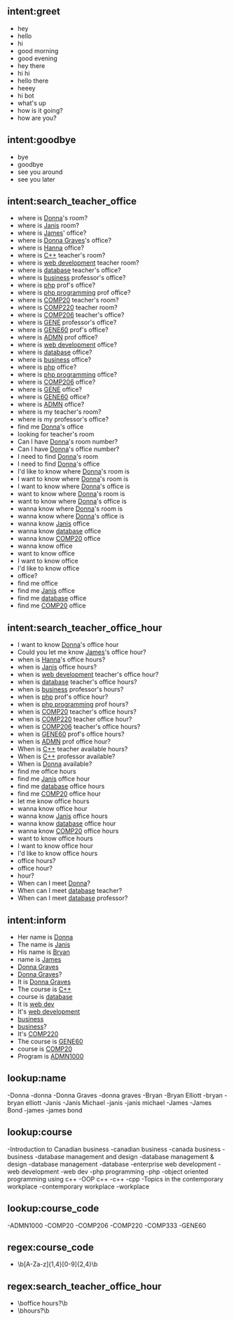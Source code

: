 ## intent:greet
- hey
- hello
- hi
- good morning
- good evening
- hey there
- hi hi
- hello there
- heeey
- hi bot
- what's up
- how is it going?
- how are you?

## intent:goodbye
- bye
- goodbye
- see you around
- see you later

## intent:search_teacher_office
- where is [Donna](name)'s room?
- where is [Janis](name) room?
- where is [James](name)' office?
- where is [Donna Graves](name)'s office?
- where is [Hanna](name) office?
- where is [C++](course) teacher's room?
- where is [web development](course) teacher room?
- where is [database](course) teacher's office?
- where is [business](course) professor's office?
- where is [php](course) prof's office?
- where is [php programming](course) prof office?
- where is [COMP20](course_code) teacher's room?
- where is [COMP220](course_code) teacher room?
- where is [COMP206](course_code) teacher's office?
- where is [GENE](course_code) professor's office?
- where is [GENE60](course_code) prof's office?
- where is [ADMN](course_code) prof office?
- where is [web development](course) office?
- where is [database](course) office?
- where is [business](course) office?
- where is [php](course) office?
- where is [php programming](course) office?
- where is [COMP206](course_code) office?
- where is [GENE](course_code) office?
- where is [GENE60](course_code) office?
- where is [ADMN](course_code) office?
- where is my teacher's room?
- where is my professor's office?
- find me [Donna](name)'s office
- looking for teacher's room
- Can I have [Donna](name)'s room number?
- Can I have [Donna](name)'s office number?
- I need to find [Donna](name)'s room
- I need to find [Donna](name)'s office
- I'd like to know where [Donna](name)'s room is
- I want to know where [Donna](name)'s room is
- I want to know where [Donna](name)'s office is
- want to know where [Donna](name)'s room is
- want to know where [Donna](name)'s office is
- wanna know where [Donna](name)'s room is
- wanna know where [Donna](name)'s office is
- wanna know [Janis](name) office
- wanna know [database](course) office
- wanna know [COMP20](course_code) office
- wanna know office
- want to know office
- I want to know office
- I'd like to know office
- office?
- find me office
- find me [Janis](name) office
- find me [database](course) office
- find me [COMP20](course_code) office

## intent:search_teacher_office_hour
- I want to know [Donna](name)'s office hour
- Could you let me know [James](name)'s office hour?
- when is [Hanna](name)'s office hours?
- when is [Janis](name) office hours?
- when is [web development](course) teacher's office hour?
- when is [database](course) teacher's office hours?
- when is [business](course) professor's hours?
- when is [php](course) prof's office hour?
- when is [php programming](course) prof hours?
- when is [COMP20](course_code) teacher's office hours?
- when is [COMP220](course_code) teacher office hour?
- when is [COMP206](course_code) teacher's office hours?
- when is [GENE60](course_code) prof's office hours?
- when is [ADMN](course_code) prof office hour?
- When is [C++](course) teacher available hours?
- When is [C++](course) professor available?
- When is [Donna](name) available?
- find me office hours
- find me [Janis](name) office hour
- find me [database](course) office hours
- find me [COMP20](course_code) office hour
- let me know office hours
- wanna know office hour
- wanna know [Janis](name) office hours
- wanna know [database](course) office hour
- wanna know [COMP20](course_code) office hours
- want to know office hours
- I want to know office hour
- I'd like to know office hours
- office hours?
- office hour?
- hour?
- When can I meet [Donna](name)?
- When can I meet [database](course) teacher?
- When can I meet [database](course) professor?

## intent:inform
- Her name is [Donna](name)
- The name is [Janis](name)
- His name is [Bryan](name)
- name is [James](name)
- [Donna Graves](name)
- [Donna Graves](name)?
- It is [Donna Graves](name)
- The course is [C++](course)
- course is [database](course)
- It is [web dev](course)
- It's [web development](course)
- [business](course)
- [business](course)?
- It's [COMP220](course_code)
- The course is [GENE60](course_code)
- course is [COMP20](course_code)
- Program is [ADMN1000](course_code)

## lookup:name
-Donna
-donna
-Donna Graves
-donna graves
-Bryan
-Bryan Elliott
-bryan
-bryan elliott
-Janis
-Janis Michael
-janis
-janis michael
-James
-James Bond
-james
-james bond

## lookup:course
-Introduction to Canadian business
-canadian business
-canada business
-business
-database management and design
-database management & design
-database management
-database
-enterprise web development
-web development
-web dev
-php programming
-php
-object oriented programming using c++
-OOP c++
-c++
-cpp
-Topics in the contemporary workplace
-contemporary workplace
-workplace

## lookup:course_code
-ADMN1000
-COMP20
-COMP206
-COMP220
-COMP333
-GENE60

## regex:course_code
- \b[A-Za-z]{1,4}[0-9]{2,4}\b

## regex:search_teacher_office_hour
- \boffice hours?\b
- \bhours?\b